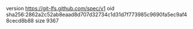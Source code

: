 version https://git-lfs.github.com/spec/v1
oid sha256:2862a2c52ab8eaad8d707d32734c1d31d7f773985c9690fa5ec9af48cecd8b88
size 9367
